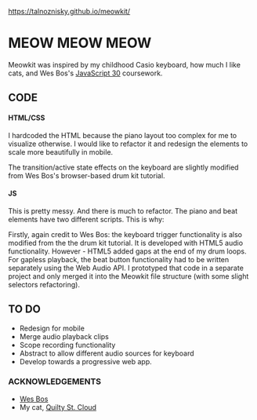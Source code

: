 https://talnoznisky.github.io/meowkit/

# MEOW MEOW MEOW

Meowkit was inspired by my childhood Casio keyboard, how much I like cats, and Wes Bos's [JavaScript 30](https://javascript30.com/) coursework.

## CODE
#### HTML/CSS
I hardcoded the HTML because the piano layout too complex for me to visualize otherwise. I would like to refactor it and redesign the elements to scale more beautifully in mobile.

The transition/active state effects on the keyboard are slightly modified from Wes Bos's browser-based drum kit tutorial.

#### JS
This is pretty messy. And there is much to refactor. The piano and beat elements have two different scripts. This is why:

 Firstly, again credit to Wes Bos: the keyboard trigger functionality is also modified from the the drum kit tutorial. It is developed with HTML5 audio functionality. However - HTML5 added gaps at the end of my drum loops. For gapless playback, the beat button functionality had to be written separately using the Web Audio API. I prototyped that code in a separate project and only merged it into the Meowkit file structure  (with some slight selectors refactoring).

 ## TO DO
 - Redesign for mobile
 - Merge audio playback clips
 - Scope recording functionality
 - Abstract to allow different audio sources for keyboard
 - Develop towards a progressive web app.

 ### ACKNOWLEDGEMENTS
 - [Wes Bos](https://javascript30.com/)
 - My cat, [Quilty St. Cloud](https://www.instagram.com/quiltystcloud)
